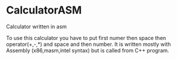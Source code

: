# CalculatorASM
Calculator written in asm

To use this calculator you have to put first numer then space then operator(+,-,*) and space and then number.
It is written mostly with Assembly (x86,masm,intel syntax) but is called from C++ program.
